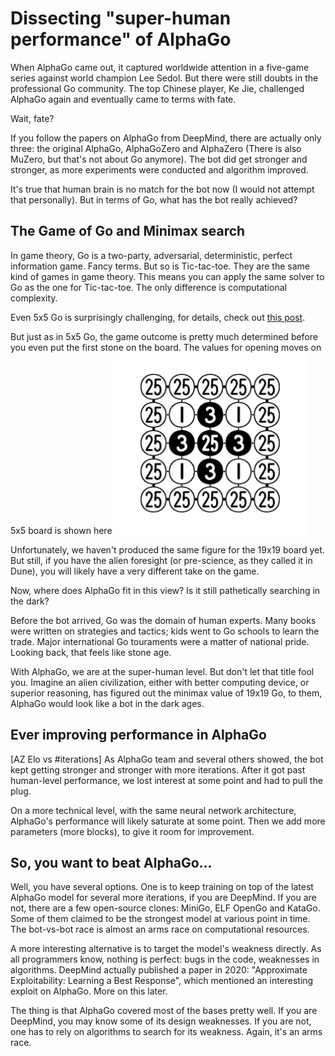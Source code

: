 # Dissecting "super-human performance" of AlphaGo
When AlphaGo came out, it captured worldwide attention in a five-game series against world champion Lee Sedol.
But there were still doubts in the professional Go community. The top Chinese player, Ke Jie, challenged AlphaGo
again and eventually came to terms with fate.

Wait, fate?

If you follow the papers on AlphaGo from DeepMind, there are actually only three: the original AlphaGo, AlphaGoZero
and AlphaZero (There is also MuZero, but that's not about Go anymore). 
The bot did get stronger and stronger, as more experiments were conducted and algorithm improved.

It's true that human brain is no match for the bot now (I would not attempt that personally). But in terms of Go, 
what has the bot really achieved?


## The Game of Go and Minimax search
In game theory, Go is a two-party, adversarial, deterministic, perfect information game. Fancy terms. But so is 
Tic-tac-toe. They are the same kind of games in game theory. This means you can apply the same solver to Go as the
one for Tic-tac-toe. The only difference is computational complexity.

Even 5x5 Go is surprisingly challenging, for details, check out [this post](https://hyu2000.github.io/go5/5x5-complexity.html).

But just as in 5x5 Go, the game outcome is pretty much determined before you even put the first stone on the board.
The values for opening moves on 5x5 board is shown here ![5x5 value board](/go5/go5-value.png)

Unfortunately, we haven't produced the same figure for the 19x19 board yet. But still, if you have the alien 
foresight (or pre-science, as they called it in Dune), you will likely have a very different take on the game.

Now, where does AlphaGo fit in this view? Is it still pathetically searching in the dark?

Before the bot arrived, Go was the domain of human experts. Many books were written on strategies and tactics;
kids went to Go schools to learn the trade. Major international Go touraments were a matter of national
pride. Looking back, that feels like stone age.

With AlphaGo, we are at the super-human level. But don't let that title fool you. Imagine an alien civilization,
either with better computing device, or superior reasoning, has figured out the minimax value of 19x19 Go, 
to them, AlphaGo would look like a bot in the dark ages.

## Ever improving performance in AlphaGo
[AZ Elo vs #iterations]
As AlphaGo team and several others showed, the bot kept getting stronger and stronger with more iterations.
After it got past human-level performance, we lost interest at some point and had to pull the plug.

On a more technical level, with the same neural network architecture, AlphaGo's performance will likely saturate at some
point. Then we add more parameters (more blocks), to give it room for improvement.

## So, you want to beat AlphaGo...
Well, you have several options. One is to keep training on top of the latest AlphaGo model for several more 
iterations, if you are DeepMind. If you are not, there are a few open-source clones: MiniGo, ELF OpenGo and KataGo.
Some of them claimed to be the strongest model at various point in time. The bot-vs-bot race is almost an arms race
on computational resources.

A more interesting alternative is to target the model's weakness directly. As all programmers know, nothing 
is perfect: bugs in the code, weaknesses in algorithms. 
DeepMind actually published a paper in 2020: "Approximate Exploitability: Learning a Best Response", which
mentioned an interesting exploit on AlphaGo. More on this later.

The thing is that AlphaGo covered most of the bases pretty well. If you are DeepMind, you may know some of
its design weaknesses. If you are not, one has to rely on algorithms to search for its weakness.
Again, it's an arms race.
